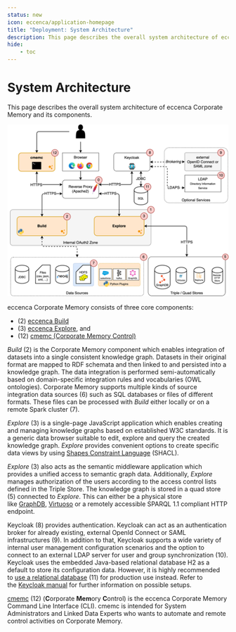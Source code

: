 ```yaml
---
status: new
icon: eccenca/application-homepage
title: "Deployment: System Architecture"
description: This page describes the overall system architecture of eccenca Corporate Memory and its components.
hide:
    - toc
---
```


# System Architecture

This page describes the overall system architecture of eccenca Corporate Memory and its components.

![cmem-System-Architecture](Corporate-Memory-System-Architecture.png)

eccenca Corporate Memory consists of three core components:

- (2) [eccenca Build](../configuration/dataintegration/index.md)
- (3) [eccenca Explore](../configuration/datamanager/index.md), and
- (12) [cmemc (Corporate Memory Control)](../../automate/cmemc-command-line-interface/index.md)

_Build_ (2) is the Corporate Memory component which enables integration of datasets into a single consistent knowledge graph.
Datasets in their original format are mapped to RDF schemata and then linked to and persisted into a knowledge graph.
The data integration is performed semi-automatically based on domain-specific integration rules and vocabularies (OWL ontologies).
Corporate Memory supports multiple kinds of source integration data sources (6) such as SQL databases or files of different formats.
These files can be processed with _Build_ either locally or on a remote Spark cluster (7).

_Explore_ (3) is a single-page JavaScript application which enables creating and managing knowledge graphs based on established W3C standards.
It is a generic data browser suitable to edit, explore and query the created knowledge graph.
_Explore_ provides convenient options to create specific data views by using [Shapes Constraint Language](https://www.w3.org/TR/shacl/) (SHACL).

_Explore_ (3) also acts as the semantic middleware application which provides a unified access to semantic graph data.
Additionally, _Explore_ manages authorization of the users according to the access control lists defined in the Triple Store.
The knowledge graph is stored in a quad store (5) connected to _Explore_.
This can either be a physical store like [GraphDB](http://graphdb.ontotext.com/), [Virtuoso](https://virtuoso.openlinksw.com/) or a remotely accessible SPARQL 1.1 compliant HTTP endpoint.

Keycloak (8) provides authentication.
Keycloak can act as an authentication broker for already existing, external OpenId Connect or SAML infrastructures (9).
In addition to that, Keycloak supports a wide variety of internal user management configuration scenarios and the option to connect to an external LDAP server for user and group synchronization (10).
Keycloak uses the embedded Java-based relational database H2 as a default to store its configuration data.
However, it is highly recommended to [use a relational database](https://www.keycloak.org/server/db) (11) for production use instead.
Refer to the [Keycloak manual](https://www.keycloak.org/guides#server) for further information on possible setups.

[cmemc](../../automate/cmemc-command-line-interface/index.md) (12) (**C**orporate **Mem**ory **C**ontrol) is the eccenca Corporate Memory Command Line Interface (CLI).
cmemc is intended for System Administrators and Linked Data Experts who wants to automate and remote control activities on Corporate Memory.
